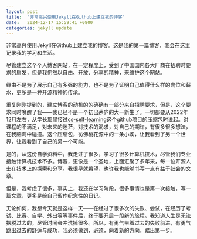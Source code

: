 ```yaml
---
layout: post
title:  "非常高兴使用Jekyll在Github上建立我的博客"
date:   2024-12-17 15:59:41 +0800
categories: jekyll update
---
```


非常高兴使用Jekyll在Github上建立我的博客。这是我的第一篇博客，我会在这里记录我的学习和生活。

尽管建立这个个人博客网站，在一定程度上，受到了中国国内各大厂商在招聘时要求的启发，但是我仍然以自由、开放、分享的精神，来维护这个网站。

缘由不是为了展示自己有多强的能力，也不是为了证明自己值得什么样的岗位和薪水，更多是一种开源精神的传承。

重复刚刚提到的，建立博客的动机的的确确有一部分来自招聘要求，但是，这个要求同时唤醒了我——我已经不是一个初出茅庐的大一新生了。一切都要从2022年12月左右，从学长那里接过[cs-self-learning](https://github.com/PKUFlyingPig/cs-self-learning)这个github项目的压缩包时说起。对课程的不满足，对未来的迷茫，对技术的渴求，对自己的期许，有很多很多想法，在我脑海中碰撞。这个压缩包，彷佛桃花源中的一条小溪，让我看到了另一个世界，让我看到了自己的另一个可能。

是的，从这份自学资料中，我走过了很多，学习了很多计算机技术，尽管我们专业接触计算机技术不多。博客，更像是一个圣地，上面汇聚了多年来，每一位开源人士在技术上的探索和分享。我很早就希望，也许我也能够书写一点有益于社会的文章。

但是，我考虑了很多，事实上，我还在学习阶段，很多事情也是第一次接触，写一篇文章，更多是给自己留作纪念性的日记。

无论如何，我想今天就是这样一天——在经过了很多次的失败、尝试，在经历了考试、比赛、自学、外出等等事件后，终于要开启一段新的旅程。我知道人生是无法摆脱过去的，尽管时间会冲洗掉很多。所以，有勇气带着过去的失败前进，有勇气跳出过去的舒适与成功，我必须做到，必须，向着新的方向，踏出第一步。
